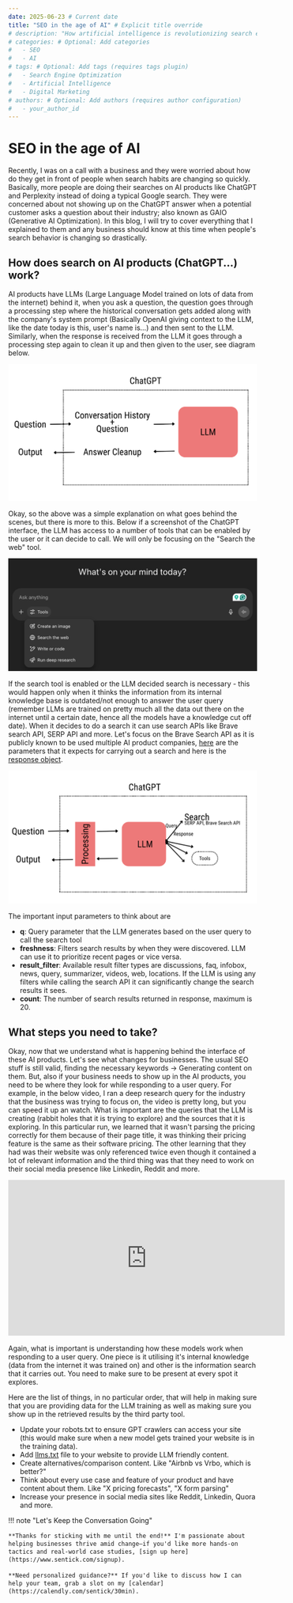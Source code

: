 ```yaml
---
date: 2025-06-23 # Current date
title: "SEO in the age of AI" # Explicit title override
# description: "How artificial intelligence is revolutionizing search engine optimization and what it means for businesses." # Optional: Add a description
# categories: # Optional: Add categories
#   - SEO
#   - AI
# tags: # Optional: Add tags (requires tags plugin)
#   - Search Engine Optimization
#   - Artificial Intelligence
#   - Digital Marketing
# authors: # Optional: Add authors (requires author configuration)
#   - your_author_id
---
```


# SEO in the age of AI

<!-- Optional: Add an excerpt separator if you want a custom teaser on index pages -->
<!-- more -->

Recently, I was on a call with a business and they were worried about how do they get in front of people when search habits are changing so quickly. Basically, more people are doing their searches on AI products like ChatGPT and Perplexity instead of doing a typical Google search. They were concerned about not showing up on the ChatGPT answer when a potential customer asks a question about their industry; also known as GAIO (Generative AI Optimization).
In this blog, I will try to cover everything that I explained to them and any business should know at this time when people's search behavior is changing so drastically.

## How does search on AI products (ChatGPT...) work?

AI products have LLMs (Large Language Model trained on lots of data from the internet) behind it, when you ask a question, the question goes through a processing step where the historical conversation gets added along with the company's system prompt (Basically OpenAI giving context to the LLM, like the date today is this, user's name is...) and then sent to the LLM. Similarly, when the response is received from the LLM it goes through a processing step again to clean it up and then given to the user, see diagram below.

![AI Product Query Search](images/chagpt.png "How AI product process queries")

Okay, so the above was a simple explanation on what goes behind the scenes, but there is more to this. Below if a screenshot of the ChatGPT interface, the LLM has access to a number of tools that can be enabled by the user or it can decide to call. We will only be focusing on the "Search the web" tool.

![ChatGPT Interface](images/chatgpt_interface.png "ChatGPT Interface")

If the search tool is enabled or the LLM decided search is necessary - this would happen only when it thinks the information from its internal knowledge base is outdated/not enough to answer the user query (remember LLMs are trained on pretty much all the data out there on the internet until a certain date, hence all the models have a knowledge cut off date). When it decides to do a search it can use search APIs like Brave search API, SERP API and more. Let's focus on the Brave Search API as it is publicly known to be used multiple AI product companies, [here](https://api-dashboard.search.brave.com/app/documentation/web-search/query) are the parameters that it expects for carrying out a search and here is the [response object](https://api-dashboard.search.brave.com/app/documentation/web-search/responses).

![ChatGPT Tools](images/chatgpt_tools.png "ChatGPT with Tools")

The important input parameters to think about are

- **q**: Query parameter that the LLM generates based on the user query to call the search tool
- **freshness**: Filters search results by when they were discovered. LLM can use it to prioritize recent pages or vice versa.
- **result_filter**: Available result filter types are discussions, faq, infobox, news, query, summarizer, videos, web, locations. If the LLM is using any filters while calling the search API it can significantly change the search results it sees.
- **count**: The number of search results returned in response, maximum is 20.

## What steps you need to take?

Okay, now that we understand what is happening behind the interface of these AI products. Let's see what changes for businesses.
The usual SEO stuff is still valid, finding the necessary keywords -> Generating content on them. But, also if your business needs to show up in the AI
products, you need to be where they look for while responding to a user query. For example, in the below video, I ran a deep research query for the industry that the business was trying to focus on,
the video is pretty long, but you can speed it up an watch. What is important are the queries that the LLM is creating (rabbit holes that it is trying to explore) and the sources that it is exploring.
In this particular run, we learned that it wasn't parsing the pricing correctly for them because of their page title, it was thinking their pricing feature is the same as their software pricing. The
other learning that they had was their website was only referenced twice even though it contained a lot of relevant information and the third thing was that they need to work on their social media presence like Linkedin, Reddit and more.

<iframe width="560" height="315" src="https://www.youtube.com/embed/wPHicPL_lzw?si=NASx2qWoY52oEmz4" title="YouTube video player" frameborder="0" allow="accelerometer; autoplay; clipboard-write; encrypted-media; gyroscope; picture-in-picture; web-share" referrerpolicy="strict-origin-when-cross-origin" allowfullscreen></iframe>

Again, what is important is understanding how these models work when responding to a user query. One piece is it utilising it's internal knowledge (data from the internet it was trained on)
and other is the information search that it carries out. You need to make sure to be present at every spot it explores.

Here are the list of things, in no particular order, that will help in making sure that you are providing data for the LLM training as well as making sure you show up in the retrieved results by the third party tool.

- Update your robots.txt to ensure GPT crawlers can access your site (this would make sure when a new model gets trained your website is in the training data).
- Add [llms.txt](https://llmstxt.org/) file to your website to provide LLM friendly content.
- Create alternatives/comparison content. Like "Airbnb vs Vrbo, which is better?"
- Think about every use case and feature of your product and have content about them. Like "X pricing forecasts", "X form parsing"
- Increase your presence in social media sites like Reddit, Linkedin, Quora and more.

!!! note "Let's Keep the Conversation Going"

    **Thanks for sticking with me until the end!** I'm passionate about helping businesses thrive amid change—if you'd like more hands-on tactics and real-world case studies, [sign up here](https://www.sentick.com/signup).

    **Need personalized guidance?** If you'd like to discuss how I can help your team, grab a slot on my [calendar](https://calendly.com/sentick/30min).
